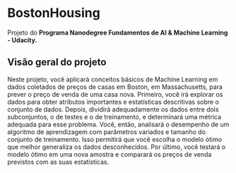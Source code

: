 # BostonHousing

Projeto do **Programa Nanodegree Fundamentos de AI & Machine Learning - Udacity.**

## Visão geral do projeto

Neste projeto, você aplicará conceitos básicos de Machine Learning em dados coletados de preços de casas em Boston, em Massachusetts, para prever o preço de venda de uma casa nova. Primeiro, você irá explorar os dados para obter atributos importantes e estatísticas descritivas sobre o conjunto de dados. Depois, dividirá adequadamente os dados entre dois subconjuntos, o de testes e o de treinamento, e determinará uma métrica adequada para esse problema. Você, então, analisará o desempenho de um algoritmo de aprendizagem com parâmetros variados e tamanho do conjunto de treinamento. Isso permitirá que você escolha o modelo ótimo que melhor generaliza os dados desconhecidos. Por último, você testará o modelo ótimo em uma nova amostra e comparará os preços de venda previstos com as suas estatísticas.
